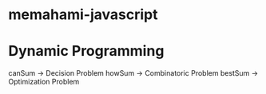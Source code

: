 # memahami-javascript

# Dynamic Programming
canSum -> Decision Problem
howSum -> Combinatoric Problem
bestSum -> Optimization Problem